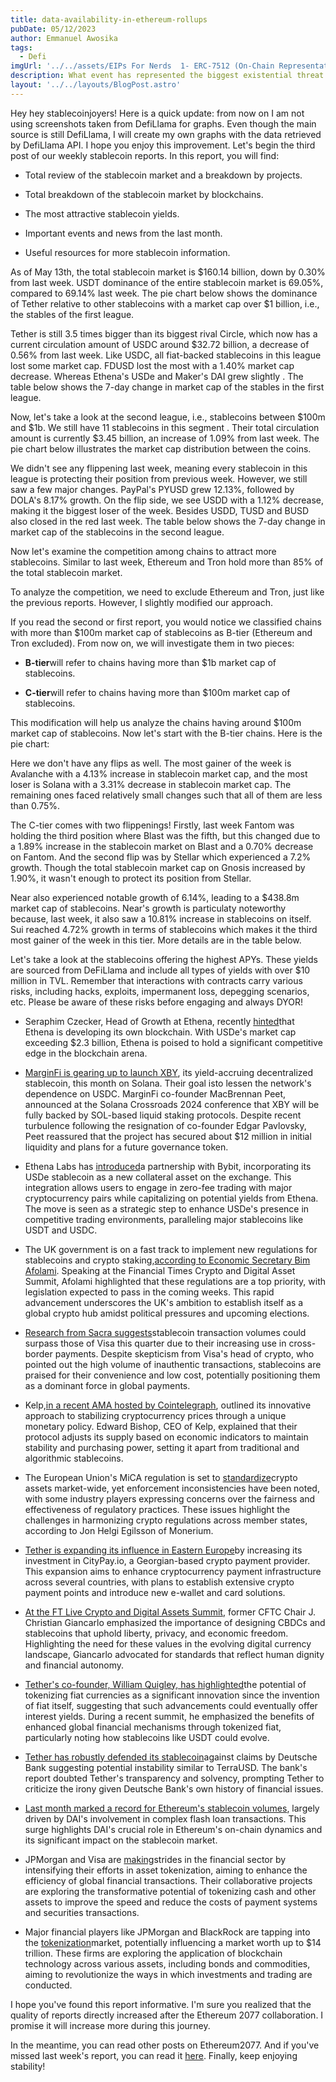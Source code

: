 ```yaml
---
title: data-availability-in-ethereum-rollups
pubDate: 05/12/2023
author: Emmanuel Awosika
tags:
  - Defi
imgUrl: '../../assets/EIPs For Nerds  1- ERC-7512 (On-Chain Representation For Security Audits).webp'
description: What event has represented the biggest existential threat to Ethereum in the network’s history?
layout: '../../layouts/BlogPost.astro'
---
```

Hey hey stablecoinjoyers! Here is a quick update: from now on I am not using screenshots taken from DefiLlama for graphs. Even though the main source is still DefiLlama, I will create my own graphs with the data retrieved by DefiLlama API. I hope you enjoy this improvement. Let's begin the third post of our weekly stablecoin reports. In this report, you will find:

* Total review of the stablecoin market and a breakdown by projects.

* Total breakdown of the stablecoin market by blockchains.

* The most attractive stablecoin yields.

* Important events and news from the last month.

* Useful resources for more stablecoin information.

As of May 13th, the total stablecoin market is $160.14 billion, down by 0.30% from last week. USDT dominance of the entire stablecoin market is 69.05%, compared to 69.14% last week. The pie chart below shows the dominance of Tether relative to other stablecoins with a market cap over $1 billion, i.e., the stables of the first league.

Tether is still 3.5 times bigger than its biggest rival Circle, which now has a current circulation amount of USDC around $32.72 billion, a decrease of 0.56% from last week. Like USDC, all fiat-backed stablecoins in this league lost some market cap. FDUSD lost the most with a 1.40% market cap decrease. Whereas Ethena's USDe and Maker's DAI grew slightly . The table below shows the 7-day change in market cap of the stables in the first league.

Now, let's take a look at the second league, i.e., stablecoins between $100m and $1b. We still have 11 stablecoins in this segment . Their total circulation amount is currently $3.45 billion, an increase of 1.09% from last week. The pie chart below illustrates the market cap distribution between the coins.

We didn't see any flippening last week, meaning every stablecoin in this league is protecting their position from previous week. However, we still saw a few major changes. PayPal's PYUSD grew 12.13%, followed by DOLA's 8.17% growth. On the flip side, we see USDD with a 1.12% decrease, making it the biggest loser of the week. Besides USDD, TUSD and BUSD also closed in the red last week. The table below shows the 7-day change in market cap of the stablecoins in the second league.

Now let's examine the competition among chains to attract more stablecoins. Similar to last week, Ethereum and Tron hold more than 85% of the total stablecoin market.


To analyze the competition, we need to exclude Ethereum and Tron, just like the previous reports. However, I slightly modified our approach.

If you read the second or first report, you would notice we classified chains with more than $100m market cap of stablecoins as B-tier (Ethereum and Tron excluded). From now on, we will investigate them in two pieces:

* **B-tier**will refer to chains having more than $1b market cap of stablecoins.

* **C-tier**will refer to chains having more than $100m market cap of stablecoins.

This modification will help us analyze the chains having around $100m market cap of stablecoins. Now let's start with the B-tier chains. Here is the pie chart:

Here we don't have any flips as well. The most gainer of the week is Avalanche with a 4.13% increase in stablecoin market cap, and the most loser is Solana with a 3.31% decrease in stablecoin market cap. The remaining ones faced relatively small changes such that all of them are less than 0.75%.

The C-tier comes with two flippenings! Firstly, last week Fantom was holding the third position where Blast was the fifth, but this changed due to a 1.89% increase in the stablecoin market on Blast and a 0.70% decrease on Fantom. And the second flip was by Stellar which experienced a 7.2% growth. Though the total stablecoin market cap on Gnosis increased by 1.90%, it wasn't enough to protect its position from Stellar.

Near also experienced notable growth of 6.14%, leading to a $438.8m market cap of stablecoins. Near's growth is particulaty noteworthy because, last week, it also saw a 10.81% increase in stablecoins on itself. Sui reached 4.72% growth in terms of stablecoins which makes it the third most gainer of the week in this tier. More details are in the table below.

Let's take a look at the stablecoins offering the highest APYs. These yields are sourced from DeFiLlama and include all types of yields with over $10 million in TVL. Remember that interactions with contracts carry various risks, including hacks, exploits, impermanent loss, depegging scenarios, etc. Please be aware of these risks before engaging and always DYOR!

* Seraphim Czecker, Head of Growth at Ethena, recently [hinted](https://twitter.com/MacroMate8/status/1788862484952084674)that Ethena is developing its own blockchain. With USDe's market cap exceeding $2.3 billion, Ethena is poised to hold a significant competitive edge in the blockchain arena.

* [MarginFi is gearing up to launch XBY](https://thedefiant.io/news/defi/marginfi-to-launch-solana-lst-backed-decentralized-stablecoin-this-month), its yield-accruing decentralized stablecoin, this month on Solana. Their goal isto lessen the network's dependence on USDC. MarginFi co-founder MacBrennan Peet, announced at the Solana Crossroads 2024 conference that XBY will be fully backed by SOL-based liquid staking protocols. Despite recent turbulence following the resignation of co-founder Edgar Pavlovsky, Peet reassured that the project has secured about $12 million in initial liquidity and plans for a future governance token.

* Ethena Labs has [introduced](https://thedefiant.io/news/defi/ethena-integrates-with-bybit-to-add-usde-as-collateral-asset)a partnership with Bybit, incorporating its USDe stablecoin as a new collateral asset on the exchange. This integration allows users to engage in zero-fee trading with major cryptocurrency pairs while capitalizing on potential yields from Ethena. The move is seen as a strategic step to enhance USDe's presence in competitive trading environments, paralleling major stablecoins like USDT and USDC.

* The UK government is on a fast track to implement new regulations for stablecoins and crypto staking,[according to Economic Secretary Bim Afolami](https://www.coindesk.com/policy/2024/05/08/uk-minister-says-government-only-has-time-to-implement-stablecoin-staking-legislation/). Speaking at the Financial Times Crypto and Digital Asset Summit, Afolami highlighted that these regulations are a top priority, with legislation expected to pass in the coming weeks. This rapid advancement underscores the UK's ambition to establish itself as a global crypto hub amidst political pressures and upcoming elections.

* [Research from Sacra suggests](https://cointelegraph.com/news/could-stablecoin-volumes-overtake-visa-this-quarter)stablecoin transaction volumes could surpass those of Visa this quarter due to their increasing use in cross-border payments. Despite skepticism from Visa's head of crypto, who pointed out the high volume of inauthentic transactions, stablecoins are praised for their convenience and low cost, potentially positioning them as a dominant force in global payments.

* Kelp,[in a recent AMA hosted by Cointelegraph](https://cointelegraph.com/news/is-kelp-the-key-to-a-more-stable-future-for-crypto-ama-recap), outlined its innovative approach to stabilizing cryptocurrency prices through a unique monetary policy. Edward Bishop, CEO of Kelp, explained that their protocol adjusts its supply based on economic indicators to maintain stability and purchasing power, setting it apart from traditional and algorithmic stablecoins.

* The European Union's MiCA regulation is set to [standardize](https://cointelegraph.com/news/eu-crypto-regulations-enforcement)crypto assets market-wide, yet enforcement inconsistencies have been noted, with some industry players expressing concerns over the fairness and effectiveness of regulatory practices. These issues highlight the challenges in harmonizing crypto regulations across member states, according to Jon Helgi Egilsson of Monerium.

* [Tether is expanding its influence in Eastern Europe](https://cointelegraph.com/news/tether-crypto-pay-eastern-europe-citypay)by increasing its investment in CityPay.io, a Georgian-based crypto payment provider. This expansion aims to enhance cryptocurrency payment infrastructure across several countries, with plans to establish extensive crypto payment points and introduce new e-wallet and card solutions.

* [At the FT Live Crypto and Digital Assets Summit](https://cointelegraph.com/news/ctfc-cbdc-stablecoins-libertarian-values), former CFTC Chair J. Christian Giancarlo emphasized the importance of designing CBDCs and stablecoins that uphold liberty, privacy, and economic freedom. Highlighting the need for these values in the evolving digital currency landscape, Giancarlo advocated for standards that reflect human dignity and financial autonomy.

* [Tether's co-founder, William Quigley, has highlighted](https://cointelegraph.com/news/money-tokenization-greatest-invention-fiat-tether)the potential of tokenizing fiat currencies as a significant innovation since the invention of fiat itself, suggesting that such advancements could eventually offer interest yields. During a recent summit, he emphasized the benefits of enhanced global financial mechanisms through tokenized fiat, particularly noting how stablecoins like USDT could evolve.

* [Tether has robustly defended its stablecoin](https://cointelegraph.com/news/tether-slams-deutsche-bank-over-suggestion-stablecoin-could-fail)against claims by Deutsche Bank suggesting potential instability similar to TerraUSD. The bank's report doubted Tether's transparency and solvency, prompting Tether to criticize the irony given Deutsche Bank's own history of financial issues.

* [Last month marked a record for Ethereum's stablecoin volumes](https://www.theblock.co/post/292574/ethereum-stablecoin-volume-shattered-its-monthly-record-in-april-thanks-to-dai), largely driven by DAI's involvement in complex flash loan transactions. This surge highlights DAI's crucial role in Ethereum's on-chain dynamics and its significant impact on the stablecoin market.

* JPMorgan and Visa are [making](https://www.dlnews.com/articles/markets/jpmorgan-and-visa-jump-into-ambitious-tokenisation-project-in-bullish-sign-for-digital-ledgers/)strides in the financial sector by intensifying their efforts in asset tokenization, aiming to enhance the efficiency of global financial transactions. Their collaborative projects are exploring the transformative potential of tokenizing cash and other assets to improve the speed and reduce the costs of payment systems and securities transactions.

* Major financial players like JPMorgan and BlackRock are tapping into the [tokenization](https://www.dlnews.com/articles/markets/jpmorgan-and-goldman-seize-on-huge-tokenisation-opportunity/)market, potentially influencing a market worth up to $14 trillion. These firms are exploring the application of blockchain technology across various assets, including bonds and commodities, aiming to revolutionize the ways in which investments and trading are conducted.

I hope you've found this report informative. I'm sure you realized that the quality of reports directly increased after the Ethereum 2077 collaboration. I promise it will increase more during this journey.

In the meantime, you can read other posts on Ethereum2077. And if you've missed last week's report, you can read it [here](https://ethereum2077.substack.com/p/weekly-stable-report-2). Finally, keep enjoying stability!
